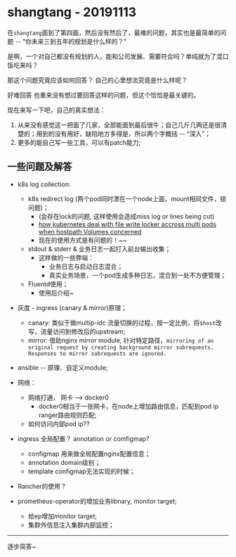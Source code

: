 # shangtang - 20191113

在`shangtang`面到了第四面，然后没有然后了，最难的问题，其实也是最简单的问题 -- “你未来三到五年的规划是什么样的？”

是啊，一个对自己都没有规划的人，能和公司发展、需要符合吗？单纯就为了混口饭吃来吗？

那这个问题究竟应该如何回答？ 自己的心里想法究竟是什么样呢？

好难回答
也重来没有想过要回答这样的问题，但这个恰恰是最关键的。

现在来写一下吧，自己的真实想法：

1. 从来没有感觉这一把面了几家，全部能面到最后很牛；自己几斤几两还是很清楚的；用到的没有用好，缺陷地方多得是，所以两个字概括 -- “深入”；
2. 更多的能自己写一些工具，可以有patch能力;

## 一些问题及解答
* k8s log collection:
    * k8s redirect log (两个pod同时漂在一个node上面，mount相同文件，锁问题)；
        * (会存在lock的问题, 这样使用会造成miss log or lines being cut)
        * [how kubernetes deal with file write locker accross multi pods when hostpath Volumes concerned](https://stackoverflow.com/questions/52052573/how-kubernetes-deal-with-file-write-locker-accross-multi-pods-when-hostpath-volu)
        * 现在的使用方式是有问题的！~~
    * stdout & stderr & 业务日志一起打入前台输出收集；
        * 这样做的一些弊端：
            * 业务日志与启动日志混合；
            * 真实业务场景，一个pod生成多种日志，混合到一处不方便管理；
    * Fluentd使用；
        * 使用后介绍~
* 灰度 - ingress (canary & mirror)原理；
    * canary: 类似于做multip-idc 流量切换的过程，按一定比例，将`$host`改写，流量访问到修改后的upstream;
    * mirror: 借助nginx mirror module, 针对特定路径，`mirroring of an original request by creating background mirror subrequests. Responses to mirror subrequests are ignored.`

* ansible -- 原理、自定义module;
* 网络：
    * 网络打通， 网卡 --> docker0
        * docker0相当于一张网卡，在node上增加路由信息，匹配到pod ip ranger路由规则匹配;
    * 如何访问内部pod ip??
* ingress 全局配置？ annotation or comfigmap?
    * configmap 用来做全局配置nginx配置信息；
    * annotation domain级别；
    * template configmap无法实现的时候；
* Rancher的使用？
* prometheus-operator的增加业务libnary, monitor target;
    * 给ep增加monitor target;
    * 集群外信息注入集群内部监控；

---
逐步简答~
